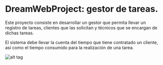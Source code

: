 # DreamWebProject: gestor de tareas.

Este proyecto consiste en desarrollar un gestor que permita llevar un registro de tareas, clientes que las solicitan y técnicos que se encargan de dichas tareas.

El sistema debe llevar la cuenta del tiempo que tiene contratado un cliente, así como el tiempo consumido para la realización de una tarea.

![alt tag](https://raw.githubusercontent.com/alquifran/DreamWebProject/master/0002-176431363.png)

